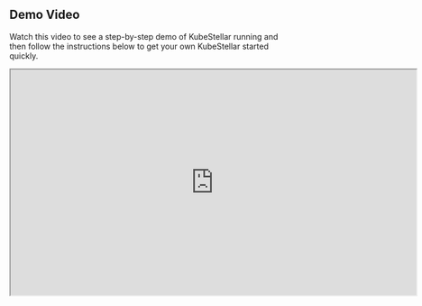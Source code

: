 <!--quickstart-0-demo-start-->
## Demo Video

Watch this video to see a step-by-step demo of KubeStellar running and then follow the instructions below to get your own KubeStellar started quickly.

<p align=center>
<iframe width="720" height="400" src="https://www.youtube.com/embed/NMGH-bwsh7s?controls=0" title="YouTube video player" frameborder="1" allow="accelerometer; autoplay; clipboard-write; encrypted-media; gyroscope; picture-in-picture; web-share" allowfullscreen></iframe>
</p>
<!--quickstart-0-demo-end-->